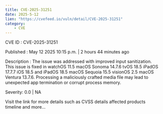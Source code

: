 ```yaml
---
title: CVE-2025-31251
date: 2025-5-12
lien: "https://cvefeed.io/vuln/detail/CVE-2025-31251"
category:
    - CVE
---
```


CVE ID : CVE-2025-31251

Published :  May 12
2025
10:15 p.m. | 2 hours
44 minutes ago

Description : The issue was addressed with improved input sanitization. This issue is fixed in watchOS 11.5
macOS Sonoma 14.7.6
tvOS 18.5
iPadOS 17.7.7
iOS 18.5 and iPadOS 18.5
macOS Sequoia 15.5
visionOS 2.5
macOS Ventura 13.7.6. Processing a maliciously crafted media file may lead to unexpected app termination or corrupt process memory.

Severity: 0.0 | NA

Visit the link for more details
such as CVSS details
affected products
timeline
and more...
